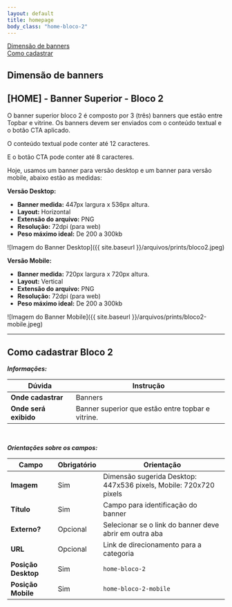 ```yaml
---
layout: default
title: homepage
body_class: "home-bloco-2"
---
```

<div class="menu-flutuante">
<div>
  <a href="#dimensão-de-banners">Dimensão de banners</a>
</div>

<div>
  <a href="#como-cadastrar">Como cadastrar</a>
</div>

</div>

## Dimensão de banners

## [HOME] - Banner Superior - Bloco 2


O banner superior bloco 2 é composto por 3 (três) banners que estão entre Topbar e vitrine. Os banners devem ser enviados com o conteúdo textual e o botão CTA aplicado.

O conteúdo textual pode conter até 12 caracteres.

E o botão CTA pode conter até 8 caracteres.

Hoje, usamos um banner para versão desktop e um banner para versão mobile, abaixo estão as medidas:

**Versão Desktop:**

- **Banner medida:** 447px largura x 536px altura.
- **Layout:** Horizontal
- **Extensão do arquivo:** PNG
- **Resolução:** 72dpi (para web)
- **Peso máximo ideal:** De 200 a 300kb

![Imagem do Banner Desktop]({{ site.baseurl }}/arquivos/prints/bloco2.jpeg)

**Versão Mobile:**

- **Banner medida:** 720px largura x 720px altura.
- **Layout:** Vertical
- **Extensão do arquivo:** PNG
- **Resolução:** 72dpi (para web)
- **Peso máximo ideal:** De 200 a 300kb

![Imagem do Banner Mobile]({{ site.baseurl }}/arquivos/prints/bloco2-mobile.jpeg)



---

## Como cadastrar Bloco 2

**_Informações:_**

| Dúvida                | Instrução                                                        |
| --------------------- | ---------------------------------------------------------------- |
| **Onde cadastrar**    | Banners                                                          |
| **Onde será exibido** | Banner superior que estão entre topbar e vitrine.  |


&nbsp;

**_Orientações sobre os campos:_**

| Campo               | Obrigatório	         | Orientação                                                            |
| ------------------- | ------------------- | --------------------------------------------------------------------- |
| **Imagem**          | Sim | Dimensão sugerida Desktop: 447x536 pixels, Mobile: 720x720 pixels |
| **Título**          | Sim      | Campo para identificação do banner                        |
| **Externo?**        | Opcional | Selecionar se o link do banner deve abrir em outra aba                |
| **URL**             | Opcional | Link de direcionamento para a categoria                                               |
| **Posição Desktop** | Sim     | `home-bloco-2`                                        |
| **Posição Mobile**  | Sim      | `home-bloco-2-mobile`                                 |


